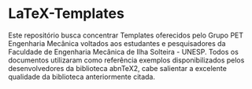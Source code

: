 LaTeX-Templates
===============

Este repositório busca concentrar Templates oferecidos pelo Grupo PET Engenharia Mecânica voltados aos estudantes e pesquisadores da Faculdade de Engenharia Mecânica de Ilha Solteira - UNESP.  Todos os documentos utilizaram como referência exemplos disponibilizados pelos desenvolvedores da biblioteca abnTeX2, cabe salientar a excelente qualidade da biblioteca anteriormente citada. 
